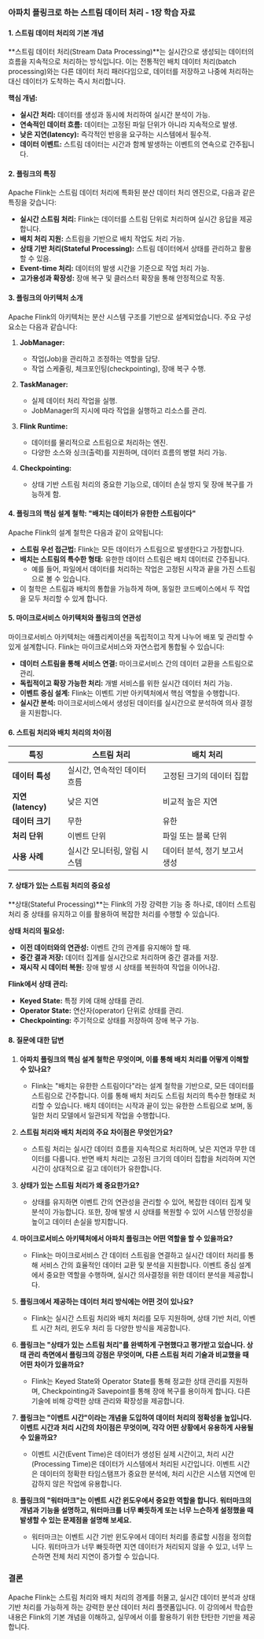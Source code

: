 ### 아파치 플링크로 하는 스트림 데이터 처리 - 1장 학습 자료

#### 1. 스트림 데이터 처리의 기본 개념

**스트림 데이터 처리(Stream Data Processing)**는 실시간으로 생성되는 데이터의 흐름을 지속적으로 처리하는 방식입니다. 이는 전통적인 배치 데이터 처리(batch processing)와는 다른 데이터 처리 패러다임으로, 데이터를 저장하고 나중에 처리하는 대신 데이터가 도착하는 즉시 처리합니다.

**핵심 개념:**

- **실시간 처리:** 데이터를 생성과 동시에 처리하여 실시간 분석이 가능.
- **연속적인 데이터 흐름:** 데이터는 고정된 파일 단위가 아니라 지속적으로 발생.
- **낮은 지연(latency):** 즉각적인 반응을 요구하는 시스템에서 필수적.
- **데이터 이벤트:** 스트림 데이터는 시간과 함께 발생하는 이벤트의 연속으로 간주됩니다.

#### 2. 플링크의 특징

Apache Flink는 스트림 데이터 처리에 특화된 분산 데이터 처리 엔진으로, 다음과 같은 특징을 갖습니다:

- **실시간 스트림 처리:** Flink는 데이터를 스트림 단위로 처리하며 실시간 응답을 제공합니다.
- **배치 처리 지원:** 스트림을 기반으로 배치 작업도 처리 가능.
- **상태 기반 처리(Stateful Processing):** 스트림 데이터에서 상태를 관리하고 활용할 수 있음.
- **Event-time 처리:** 데이터의 발생 시간을 기준으로 작업 처리 가능.
- **고가용성과 확장성:** 장애 복구 및 클러스터 확장을 통해 안정적으로 작동.

#### 3. 플링크의 아키텍처 소개

Apache Flink의 아키텍처는 분산 시스템 구조를 기반으로 설계되었습니다. 주요 구성 요소는 다음과 같습니다:

1. **JobManager:**
    
    - 작업(Job)을 관리하고 조정하는 역할을 담당.
    - 작업 스케줄링, 체크포인팅(checkpointing), 장애 복구 수행.
2. **TaskManager:**
    
    - 실제 데이터 처리 작업을 실행.
    - JobManager의 지시에 따라 작업을 실행하고 리소스를 관리.
3. **Flink Runtime:**
    
    - 데이터를 물리적으로 스트림으로 처리하는 엔진.
    - 다양한 소스와 싱크(출력)를 지원하며, 데이터 흐름의 병렬 처리 가능.
4. **Checkpointing:**
    
    - 상태 기반 스트림 처리의 중요한 기능으로, 데이터 손실 방지 및 장애 복구를 가능하게 함.

#### 4. 플링크의 핵심 설계 철학: "배치는 데이터가 유한한 스트림이다"

Apache Flink의 설계 철학은 다음과 같이 요약됩니다:

- **스트림 우선 접근법:** Flink는 모든 데이터가 스트림으로 발생한다고 가정합니다.
- **배치는 스트림의 특수한 형태:** 유한한 데이터 스트림은 배치 데이터로 간주됩니다.
    - 예를 들어, 파일에서 데이터를 처리하는 작업은 고정된 시작과 끝을 가진 스트림으로 볼 수 있습니다.
- 이 철학은 스트림과 배치의 통합을 가능하게 하며, 동일한 코드베이스에서 두 작업을 모두 처리할 수 있게 합니다.

#### 5. 마이크로서비스 아키텍처와 플링크의 연관성

마이크로서비스 아키텍처는 애플리케이션을 독립적이고 작게 나누어 배포 및 관리할 수 있게 설계합니다. Flink는 마이크로서비스와 자연스럽게 통합될 수 있습니다:

- **데이터 스트림을 통해 서비스 연결:** 마이크로서비스 간의 데이터 교환을 스트림으로 관리.
- **독립적이고 확장 가능한 처리:** 개별 서비스를 위한 실시간 데이터 처리 가능.
- **이벤트 중심 설계:** Flink는 이벤트 기반 아키텍처에서 핵심 역할을 수행합니다.
- **실시간 분석:** 마이크로서비스에서 생성된 데이터를 실시간으로 분석하여 의사 결정을 지원합니다.

#### 6. 스트림 처리와 배치 처리의 차이점

|특징|스트림 처리|배치 처리|
|---|---|---|
|**데이터 특성**|실시간, 연속적인 데이터 흐름|고정된 크기의 데이터 집합|
|**지연(latency)**|낮은 지연|비교적 높은 지연|
|**데이터 크기**|무한|유한|
|**처리 단위**|이벤트 단위|파일 또는 블록 단위|
|**사용 사례**|실시간 모니터링, 알림 시스템|데이터 분석, 정기 보고서 생성|

#### 7. 상태가 있는 스트림 처리의 중요성

**상태(Stateful Processing)**는 Flink의 가장 강력한 기능 중 하나로, 데이터 스트림 처리 중 상태를 유지하고 이를 활용하여 복잡한 처리를 수행할 수 있습니다.

**상태 처리의 필요성:**

- **이전 데이터와의 연관성:** 이벤트 간의 관계를 유지해야 할 때.
- **중간 결과 저장:** 데이터 집계를 실시간으로 처리하며 중간 결과를 저장.
- **재시작 시 데이터 복원:** 장애 발생 시 상태를 복원하여 작업을 이어나감.

**Flink에서 상태 관리:**

- **Keyed State:** 특정 키에 대해 상태를 관리.
- **Operator State:** 연산자(operator) 단위로 상태를 관리.
- **Checkpointing:** 주기적으로 상태를 저장하여 장애 복구 가능.

#### 8. 질문에 대한 답변

1. **아파치 플링크의 핵심 설계 철학은 무엇이며, 이를 통해 배치 처리를 어떻게 이해할 수 있나요?**
    
    - Flink는 "배치는 유한한 스트림이다"라는 설계 철학을 기반으로, 모든 데이터를 스트림으로 간주합니다. 이를 통해 배치 처리도 스트림 처리의 특수한 형태로 처리할 수 있습니다. 배치 데이터는 시작과 끝이 있는 유한한 스트림으로 보며, 동일한 처리 모델에서 일관되게 작업을 수행합니다.
2. **스트림 처리와 배치 처리의 주요 차이점은 무엇인가요?**
    
    - 스트림 처리는 실시간 데이터 흐름을 지속적으로 처리하며, 낮은 지연과 무한 데이터를 다룹니다. 반면 배치 처리는 고정된 크기의 데이터 집합을 처리하며 지연 시간이 상대적으로 길고 데이터가 유한합니다.
3. **상태가 있는 스트림 처리가 왜 중요한가요?**
    
    - 상태를 유지하면 이벤트 간의 연관성을 관리할 수 있어, 복잡한 데이터 집계 및 분석이 가능합니다. 또한, 장애 발생 시 상태를 복원할 수 있어 시스템 안정성을 높이고 데이터 손실을 방지합니다.
4. **마이크로서비스 아키텍처에서 아파치 플링크는 어떤 역할을 할 수 있을까요?**
    
    - Flink는 마이크로서비스 간 데이터 스트림을 연결하고 실시간 데이터 처리를 통해 서비스 간의 효율적인 데이터 교환 및 분석을 지원합니다. 이벤트 중심 설계에서 중요한 역할을 수행하며, 실시간 의사결정을 위한 데이터 분석을 제공합니다.
5. **플링크에서 제공하는 데이터 처리 방식에는 어떤 것이 있나요?**
    
    - Flink는 실시간 스트림 처리와 배치 처리를 모두 지원하며, 상태 기반 처리, 이벤트 시간 처리, 윈도우 처리 등 다양한 방식을 제공합니다.
6. **플링크는 "상태가 있는 스트림 처리"를 완벽하게 구현했다고 평가받고 있습니다. 상태 관리 측면에서 플링크의 강점은 무엇이며, 다른 스트림 처리 기술과 비교했을 때 어떤 차이가 있을까요?**
    
    - Flink는 Keyed State와 Operator State를 통해 정교한 상태 관리를 지원하며, Checkpointing과 Savepoint를 통해 장애 복구를 용이하게 합니다. 다른 기술에 비해 강력한 상태 관리와 확장성을 제공합니다.
7. **플링크는 "이벤트 시간"이라는 개념을 도입하여 데이터 처리의 정확성을 높입니다. 이벤트 시간과 처리 시간의 차이점은 무엇이며, 각각 어떤 상황에서 유용하게 사용될 수 있을까요?**
    
    - 이벤트 시간(Event Time)은 데이터가 생성된 실제 시간이고, 처리 시간(Processing Time)은 데이터가 시스템에서 처리된 시간입니다. 이벤트 시간은 데이터의 정확한 타임스탬프가 중요한 분석에, 처리 시간은 시스템 지연에 민감하지 않은 작업에 유용합니다.
8. **플링크의 "워터마크"는 이벤트 시간 윈도우에서 중요한 역할을 합니다. 워터마크의 개념과 기능을 설명하고, 워터마크를 너무 빠듯하게 또는 너무 느슨하게 설정했을 때 발생할 수 있는 문제점을 설명해 보세요.**
    
    - 워터마크는 이벤트 시간 기반 윈도우에서 데이터 처리를 종료할 시점을 정의합니다. 워터마크가 너무 빠듯하면 지연 데이터가 처리되지 않을 수 있고, 너무 느슨하면 전체 처리 지연이 증가할 수 있습니다.

### 결론

Apache Flink는 스트림 처리와 배치 처리의 경계를 허물고, 실시간 데이터 분석과 상태 기반 처리를 가능하게 하는 강력한 분산 데이터 처리 플랫폼입니다. 이 강의에서 학습한 내용은 Flink의 기본 개념을 이해하고, 실무에서 이를 활용하기 위한 탄탄한 기반을 제공합니다.